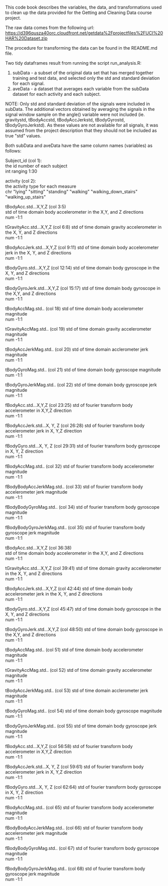 This code book describes the variables, the data, and transformations used to clean up the data provided for the Getting and Cleaning Data course project. 

The raw data comes from the following url:
https://d396qusza40orc.cloudfront.net/getdata%2Fprojectfiles%2FUCI%20HAR%20Dataset.zip 

The procedure for transforming the data can be found in the README.md file.

Two tidy dataframes result from running the script run_analysis.R:

1. subData - a subset of the original data set that has merged together training and test data, and selected only the std and standard deviation for each signal. 
2. aveData - a dataset that averages each variable from the subData dataset for each activity and each subject.

NOTE:  Only std and standard deviation of the signals were included in subData.  The additional vectors obtained by  averaging the signals in the signal window sample on the angle() variable were not included (ie. gravitystd, tBodyAccstd, tBodyAccJerkstd, tBodyGyrostd, tBodyGyroJerkstd).  As these values are not available for all signals, it was assumed from the project description that they should not be included as true "std" values.  

Both subData and aveData have the same column names (variables) as follows:

Subject_id (col 1): 			
	the id number of each subject  
	int ranging 1:30

activity   (col 2): 			
	the activity type for each measure  
	chr "lying" "sitting" "standing" "walking" "walking_down_stairs" "walking_up_stairs"

tBodyAcc.std...X,Y,Z (col 3:5)  	
	std of time domain body accelerometer in the X,Y, and Z directions  
	num -1:1

tGravityAcc.std...X,Y,Z (col 6:8)
	std of time domain gravity accelerometer in the X, Y, and Z directions  
	num -1:1

tBodyAccJerk.std...X,Y,Z (col 9:11)
	std of time domain body accelerometer jerk in the X, Y, and Z directions  
	num -1:1
   

tBodyGyro.std...X,Y,Z (col 12:14)
	std of time domain body gyroscope in the X, Y, and Z directions  
	num -1:1

tBodyGyroJerk.std...X,Y,Z (col 15:17)
	std of time domain body gyroscope in the X,Y, and Z directions  
	num -1:1

tBodyAccMag.std.. (col 18)
	std of time domain body accelerometer magnitude  
	num -1:1

tGravityAccMag.std.. (col 19)
	std of time domain gravity accelerometer magnitude  
	num -1:1

tBodyAccJerkMag.std..  (col 20)
	std of time domain acclerometer jerk magnitude  
	num -1:1

tBodyGyroMag.std.. (col 21)
	std of time domain body gyroscope magnitude  
	num -1:1
	        
tBodyGyroJerkMag.std.. (col 22)
	std of time domain body gyroscope jerk magnitude  
	num -1:1

fBodyAcc.std...X,Y,Z (col 23:25)
	std of fourier transform body accelerometer in X,Y,Z direction  
	num -1:1
         
fBodyAccJerk.std...X, Y, Z (col 26:28)
	std of fourier transform body accelerometer jerk in X, Y,Z direction  
	num -1:1
  
fBodyGyro.std...X, Y, Z (col 29:31)
	std of fourier transform body gyroscope in X, Y, Z direction  
	num -1:1
         
fBodyAccMag.std..   (col 32)
	std of fourier transform body accelerometer magnitude  
	num -1:1
    
fBodyBodyAccJerkMag.std.. (col 33)
	std of fourier transform body accelerometer jerk magnitude  
	num -1:1
	  
fBodyBodyGyroMag.std..   (col 34)
	std of fourier transform body gyroscope magnitude  
	num -1:1

fBodyBodyGyroJerkMag.std..  (col 35)
	std of fourier transform body gyroscope jerk magnitude  
	num -1:1

tBodyAcc.std...X,Y,Z (col 36:38)  	
	std of time domain body accelerometer in the X,Y, and Z directions  
	num -1:1

tGravityAcc.std...X,Y,Z (col 39:41)
	std of time domain gravity accelerometer in the X, Y, and Z directions  
	num -1:1

tBodyAccJerk.std...X,Y,Z (col 42:44)
	std of time domain body accelerometer jerk in the X, Y, and Z directions  
	num -1:1
   

tBodyGyro.std...X,Y,Z (col 45:47)
	std of time domain body gyroscope in the X, Y, and Z directions  
	num -1:1

tBodyGyroJerk.std...X,Y,Z (col 48:50)
	std of time domain body gyroscope in the X,Y, and Z directions  
	num -1:1

tBodyAccMag.std.. (col 51)
	std of time domain body accelerometer magnitude  
	num -1:1

tGravityAccMag.std.. (col 52)
	std of time domain gravity accelerometer magnitude  
	num -1:1

tBodyAccJerkMag.std..  (col 53)
	std of time domain acclerometer jerk magnitude  
	num -1:1

tBodyGyroMag.std.. (col 54)
	std of time domain body gyroscope magnitude  
	num -1:1
	        
tBodyGyroJerkMag.std.. (col 55)
	std of time domain body gyroscope jerk magnitude  
	num -1:1

fBodyAcc.std...X,Y,Z (col 56:58)
	std of fourier transform body accelerometer in X,Y,Z direction  
	num -1:1
         
fBodyAccJerk.std...X, Y, Z (col 59:61)
	std of fourier transform body accelerometer jerk in X, Y,Z direction  
	num -1:1
  
fBodyGyro.std...X, Y, Z (col 62:64)
	std of fourier transform body gyroscope in X, Y, Z direction  
	num -1:1
         
fBodyAccMag.std..   (col 65)
	std of fourier transform body accelerometer magnitude  
	num -1:1
    
fBodyBodyAccJerkMag.std.. (col 66)
	std of fourier transform body accelerometer jerk magnitude  
	num -1:1
	  
fBodyBodyGyroMag.std..   (col 67)
	std of fourier transform body gyroscope magnitude  
	num -1:1

fBodyBodyGyroJerkMag.std..  (col 68)
	std of fourier transform body gyroscope jerk magnitude  
	num -1:1

